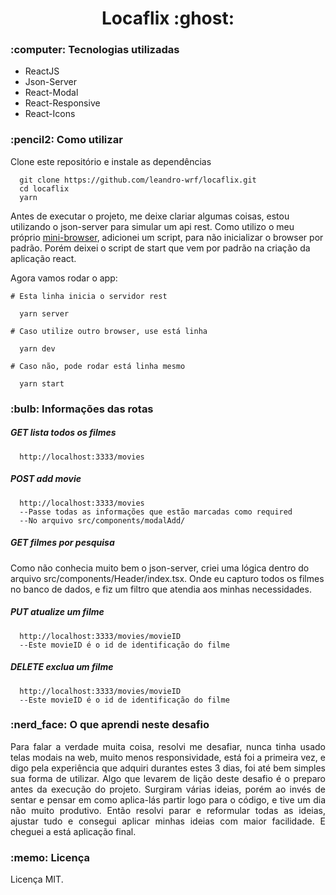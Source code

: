 <h1 align="center">Locaflix :ghost:</h1>

<h3>:computer: Tecnologias utilizadas</h3>

<ul>
  <li>ReactJS</li>
  <li>Json-Server</li>
  <li>React-Modal</li>
  <li>React-Responsive</li>
  <li>React-Icons</li>
</ul>

<h3>:pencil2: Como utilizar</h3>

<p>Clone este repositório e instale as dependências</p>

```
  git clone https://github.com/leandro-wrf/locaflix.git
  cd locaflix
  yarn
```

<p>
  Antes de executar o projeto, me deixe clariar algumas coisas,
  estou utilizando o json-server para simular um api rest.
  Como utilizo o meu próprio <a href="https://github.com/leandro-wrf/atom-browser">mini-browser</a>, adicionei um script,
  para não inicializar o browser por padrão. Porém deixei o script
  de start que vem por padrão na criação da aplicação react.
</p>
<p>
  Agora vamos rodar o app:
</p>

```
# Esta linha inicia o servidor rest

  yarn server

# Caso utilize outro browser, use está linha

  yarn dev

# Caso não, pode rodar está linha mesmo

  yarn start

```

<h3>:bulb: Informações das rotas</h3>

<h5>GET lista todos os filmes</h5>

```
  http://localhost:3333/movies
```

<h5>POST add movie</h5>

```
  http://localhost:3333/movies
  --Passe todas as informações que estão marcadas como required
  --No arquivo src/components/modalAdd/
```

<h5>GET filmes por pesquisa</h5>
<p>
  Como não conhecia muito bem o json-server, criei uma lógica dentro do arquivo src/components/Header/index.tsx. Onde eu capturo todos os filmes no banco de dados, e fiz um filtro que atendia aos minhas necessidades.
</p>

<h5>PUT atualize um filme</h5>

```
  http://localhost:3333/movies/movieID
  --Este movieID é o id de identificação do filme
```

<h5>DELETE exclua um filme</h5>

```
  http://localhost:3333/movies/movieID
  --Este movieID é o id de identificação do filme
```

<h3>:nerd_face: O que aprendi neste desafio</h3>

<p align="justify">
  Para falar a verdade muita coisa, resolvi me desafiar, nunca tinha usado telas modais na web, muito menos responsividade, está foi a primeira vez, e digo pela experiência que adquiri
  durantes estes 3 dias, foi até bem simples sua forma de utilizar. Algo que levarem de lição deste desafio é o preparo antes da execução do projeto. Surgiram várias ideias, porém ao invés de sentar e pensar em como aplica-lás partir logo para o código, e tive um dia não muito produtivo. Então resolvi parar e reformular todas as ideias, ajustar tudo e consegui aplicar minhas ideias com maior facilidade. E cheguei a está aplicação final.
</p>

<h3>:memo: Licença</h3>

Licença MIT.
